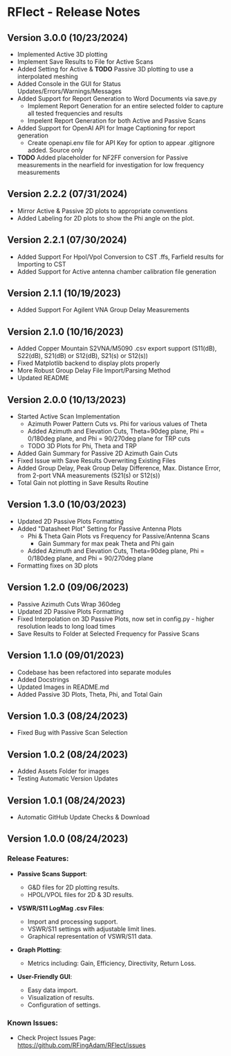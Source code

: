 # RFlect - Release Notes

## Version 3.0.0 (10/23/2024)
- Implemented Active 3D plotting
- Implement Save Results to File for Active Scans
- Added Setting for Active & __TODO__ Passive 3D plotting to use a interpolated meshing
- Added Console in the GUI for Status Updates/Errors/Warnings/Messages
- Added Support for Report Generation to Word Documents via save.py
  - Implement Report Generation for an entire selected folder to capture all tested frequencies and results
  - Impelent Report Generation for both Active and Passive Scans
- Added Support for OpenAI API for Image Captioning for report generation
    - Create openapi.env file for API Key for option to appear .gitignore added. Source only
- __TODO__ Added placeholder for NF2FF conversion for Passive measurements in the nearfield for   investigation for low frequency measurements
  
## Version 2.2.2 (07/31/2024)
- Mirror Active & Passive 2D plots to appropriate conventions 
- Added Labeling for 2D plots to show the Phi angle on the plot.

## Version 2.2.1 (07/30/2024)
- Added Support For Hpol/Vpol Conversion to CST .ffs, Farfield results for Importing to CST
- Added Support for Active antenna chamber calibration file generation

## Version 2.1.1 (10/19/2023)
- Added Support For Agilent VNA Group Delay Measurements

## Version 2.1.0 (10/16/2023)
- Added Copper Mountain S2VNA/M5090 .csv export support (S11(dB), S22(dB), S21(dB) or S12(dB), S21(s) or S12(s))
- Fixed Matplotlib backend to display plots properly
- More Robust Group Delay File Import/Parsing Method
- Updated README

## Version 2.0.0 (10/13/2023)
- Started Active Scan Implementation
  - Azimuth Power Pattern Cuts vs. Phi for various values of Theta
  - Added Azimuth and Elevation Cuts, Theta=90deg plane, Phi = 0/180deg plane, and Phi = 90/270deg plane for TRP cuts
  - TODO 3D Plots for Phi, Theta and TRP
- Added Gain Summary for Passive 2D Azimuth Gain Cuts
- Fixed Issue with Save Results Overwriting Existing Files
- Added Group Delay, Peak Group Delay Difference, Max. Distance Error, from 2-port VNA measurements (S21(s) or S12(s))
- Total Gain not plotting in Save Results Routine

## Version 1.3.0 (10/03/2023)
- Updated 2D Passive Plots Formatting
- Added "Datasheet Plot" Setting for Passive Antenna Plots
  - Phi & Theta Gain Plots vs Frequency for Passive/Antenna Scans
    - Gain Summary for max peak Theta and Phi gain
  - Added Azimuth and Elevation Cuts, Theta=90deg plane, Phi = 0/180deg plane, and Phi = 90/270deg plane
- Formatting fixes on 3D plots

## Version 1.2.0 (09/06/2023)
- Passive Azimuth Cuts Wrap 360deg
- Updated 2D Passive Plots Formatting
- Fixed Interpolation on 3D Passive Plots, now set in config.py - higher resolution leads to long load times
- Save Results to Folder at Selected Frequency for Passive Scans

## Version 1.1.0 (09/01/2023)
- Codebase has been refactored into separate modules
- Added Docstrings
- Updated Images in README.md
- Added Passive 3D Plots, Theta, Phi, and Total Gain

## Version 1.0.3 (08/24/2023)
- Fixed Bug with Passive Scan Selection

## Version 1.0.2 (08/24/2023)
- Added Assets Folder for images
- Testing Automatic Version Updates

## Version 1.0.1 (08/24/2023)
- Automatic GitHub Update Checks & Download

## Version 1.0.0 (08/24/2023)

### Release Features:
- **Passive Scans Support**:
  - G&D files for 2D plotting results.
  - HPOL/VPOL files for 2D & 3D results.
  
- **VSWR/S11 LogMag .csv Files**:
  - Import and processing support.
  - VSWR/S11 settings with adjustable limit lines.
  - Graphical representation of VSWR/S11 data.

- **Graph Plotting**:
  - Metrics including: Gain, Efficiency, Directivity, Return Loss.

- **User-Friendly GUI**:
  - Easy data import.
  - Visualization of results.
  - Configuration of settings.

### Known Issues:
- Check Project Issues Page: 
  https://github.com/RFingAdam/RFlect/issues


